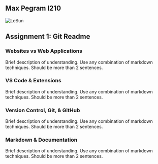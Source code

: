 ## Max Pegram I210

![LeSun](https://i.redd.it/can-somebody-add-the-lebron-james-sunshine-filter-to-this-v0-rr2bj2j3y9zc1.jpg?width=1920&format=pjpg&auto=webp&s=cbc988e8daf151b452897c184f4412a4343a8a1e)

## Assignment 1: Git Readme

### Websites vs Web Applications

Brief description of understanding. Use any combination of markdown techniques. Should be more than 2 sentences.

### VS Code & Extensions

Brief description of understanding. Use any combination of markdown techniques. Should be more than 2 sentences.

### Version Control, Git, & GitHub

Brief description of understanding. Use any combination of markdown techniques. Should be more than 2 sentences.

### Markdown & Documentation

Brief description of understanding. Use any combination of markdown techniques. Should be more than 2 sentences.
